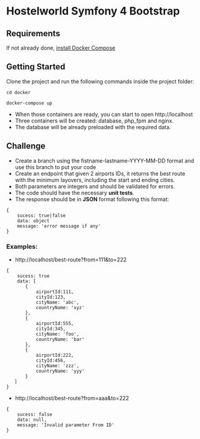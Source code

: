 # Hostelworld Symfony 4 Bootstrap

## Requirements
If not already done, [install Docker Compose](https://docs.docker.com/compose/install/)

## Getting Started
Clone the project and run the following commands inside the project folder: 
```
cd docker

docker-compose up
```

* When those containers are ready, you can start to open http://localhost
* Three containers will be created: database, php_fpm and nginx.
* The database will be already preloaded with the required data.

## Challenge
* Create a branch using the fistname-lastname-YYYY-MM-DD format and use this branch to put your code
* Create an endpoint that given 2 airports IDs, it returns the best route with the minimum layovers, including the start and ending cities. 
* Both parameters are integers and should be validated for errors.
* The code should have the necessary **unit tests**.
* The response should be in **JSON** format following this format:
```
{
    sucess: true|false
    data: object
    message: 'error message if any'
}
```
### Examples:
* http://localhost/best-route?from=111&to=222
 ```
 {
     sucess: true
     data: [
        {
            airportId:111,
            cityId:123,
            cityName: 'abc',
            countryName: 'xyz'
        },
        {
            airportId:555,
            cityId:345,
            cityName: 'foo',
            countryName: 'bar'
        },
        {
            airportId:222,
            cityId:456,
            cityName: 'zzz',
            countryName: 'yyy'
        }
    ]
 }
 ```
* http://localhost/best-route?from=aaa&to=222
 ```
 {
     sucess: false
     data: null,
     message: 'Invalid parameter From ID'
 }
 ```

